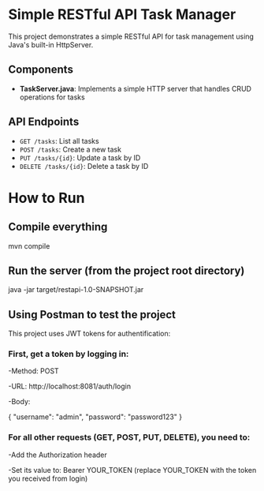 # Simple RESTful API Task Manager

This project demonstrates a simple RESTful API for task management using Java's built-in HttpServer.

## Components

- **TaskServer.java**: Implements a simple HTTP server that handles CRUD operations for tasks


## API Endpoints

- `GET /tasks`: List all tasks
- `POST /tasks`: Create a new task
- `PUT /tasks/{id}`: Update a task by ID
- `DELETE /tasks/{id}`: Delete a task by ID

# How to Run

## Compile everything
mvn compile

## Run the server (from the project root directory)
java -jar target/restapi-1.0-SNAPSHOT.jar

## Using Postman to test the project

This project uses JWT tokens for authentification:

### First, get a token by logging in:

-Method: POST

-URL: http://localhost:8081/auth/login

-Body:

  {
       "username": "admin",
       "password": "password123"
   }

### For all other requests (GET, POST, PUT, DELETE), you need to:

-Add the Authorization header

-Set its value to: Bearer YOUR_TOKEN (replace YOUR_TOKEN with the token you received from login)





